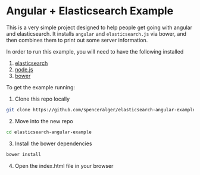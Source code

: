 # Angular + Elasticsearch Example

This is a very simple project designed to help people get going with angular and elasticsearch. It installs `angular` and `elasticsearch.js` via bower, and then combines them to print out some server information.

In order to run this example, you will need to have the following installed
  1. [elasticsearch](http://www.elasticsearch.org/guide/en/elasticsearch/guide/current/_installing_elasticsearch.html)
  2. [node.js](http://nodejs.org/)
  3. [bower](http://bower.io/#install-bower)

To get the example running:
1. Clone this repo locally

```sh
git clone https://github.com/spenceralger/elasticsearch-angular-example
```

2. Move into the new repo
```sh
cd elasticsearch-angular-example
```

3. Install the bower dependencies
```sh
bower install
```

4. Open the index.html file in your browser